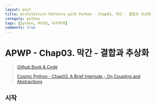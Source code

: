 ```yaml
---
layout: post
title: Architecture Patterns with Python - Chap03. 막간 - 결합과 추상화
category: python
tags: [python, 파이썬, 아키텍처]
comments: true
---
```


# APWP - Chap03. 막간 - 결합과 추상화
> [Github Book & Code](https://github.com/cosmicpython)
> 
> [Cosmic Python - Chap03. A Brief Interlude - On Coupling and Abstractions](https://www.cosmicpython.com/book/chapter_03_abstractions.html)

## 시작
